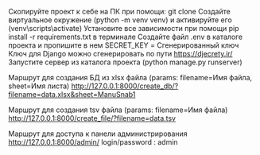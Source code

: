 Скопируйте проект к себе на ПК при помощи: git clone
Создайте виртуальное окружение (python -m venv venv) и активируйте его (venv\scripts\activate)
Установите все зависимости при помощи pip install -r requirements.txt в терминале
Создайте файл .env в каталоге проекта и пропишите в нем SECRET_KEY = Сгенерированный ключ
Ключ для Django можно сгенерировать по пути https://djecrety.ir/
Запустите сервер из каталога проекта (python manage.py runserver)

Маршрут для создания БД из xlsx файла (params: filename=Имя файла, sheet=Имя листа)
http://127.0.0.1:8000/create_db/?filename=data.xlsx&sheet=ManuSnab1

Маршрут для создания tsv файла (params: filename=Имя файла)
http://127.0.0.1:8000/create_file/?filename=data.tsv

Маршрут для доступа к панели администрирования
http://127.0.0.1:8000/admin/
login/password : admin
